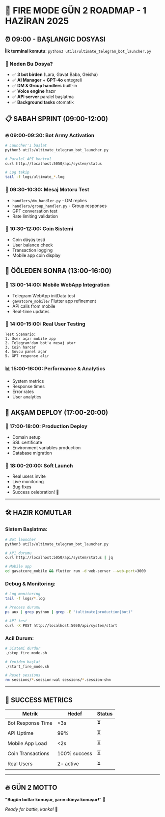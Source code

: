 # 🚀 FIRE MODE GÜN 2 ROADMAP - 1 HAZİRAN 2025

## ⏰ **09:00 - BAŞLANGIC DOSYASI**
**İlk terminal komutu:** `python3 utils/ultimate_telegram_bot_launcher.py`

### 🎯 Neden Bu Dosya?
- ✅ **3 bot birden** (Lara, Gavat Baba, Geisha)
- ✅ **AI Manager** + **GPT-4o** entegreli
- ✅ **DM & Group handlers** built-in
- ✅ **Voice engine** hazır
- ✅ **API server** paralel başlatma
- ✅ **Background tasks** otomatik

## 📋 **SABAH SPRINT (09:00-12:00)**

### 🔥 **09:00-09:30: Bot Army Activation**
```bash
# Launcher'ı başlat
python3 utils/ultimate_telegram_bot_launcher.py

# Paralel API kontrol
curl http://localhost:5050/api/system/status

# Log takip
tail -f logs/ultimate_*.log
```

### 🤖 **09:30-10:30: Mesaj Motoru Test**
- `handlers/dm_handler.py` - DM replies
- `handlers/group_handler.py` - Group responses  
- GPT conversation test
- Rate limiting validation

### 🧪 **10:30-12:00: Coin Sistemi**
- Coin düşüş testi
- User balance check
- Transaction logging
- Mobile app coin display

## 📱 **ÖĞLEDEN SONRA (13:00-16:00)**

### 🔗 **13:00-14:00: Mobile WebApp Integration**
- Telegram WebApp initData test
- `gavatcore_mobile/` Flutter app refinement
- API calls from mobile
- Real-time updates

### 👥 **14:00-15:00: Real User Testing**
```
Test Scenario:
1. User açar mobile app
2. Telegram'dan bot'a mesaj atar
3. Coin harcar
4. Şovcu panel açar
5. GPT response alır
```

### 📊 **15:00-16:00: Performance & Analytics**
- System metrics
- Response times
- Error rates
- User analytics

## 🌅 **AKŞAM DEPLOY (17:00-20:00)**

### 🚀 **17:00-18:00: Production Deploy**
- Domain setup
- SSL certificate
- Environment variables production
- Database migration

### 🎉 **18:00-20:00: Soft Launch**
- Real users invite
- Live monitoring
- Bug fixes
- Success celebration! 🍾

---

## 🛠️ **HAZIR KOMUTLAR**

### Sistem Başlatma:
```bash
# Bot launcher
python3 utils/ultimate_telegram_bot_launcher.py

# API durumu
curl http://localhost:5050/api/system/status | jq

# Mobile app
cd gavatcore_mobile && flutter run -d web-server --web-port=3000
```

### Debug & Monitoring:
```bash
# Log monitoring
tail -f logs/*.log

# Process durumu  
ps aux | grep python | grep -E "(ultimate|production|bot)"

# API test
curl -X POST http://localhost:5050/api/system/start
```

### Acil Durum:
```bash
# Sistemi durdur
./stop_fire_mode.sh

# Yeniden başlat
./start_fire_mode.sh

# Reset sessions
rm sessions/*.session-wal sessions/*.session-shm
```

---

## 🎯 **SUCCESS METRICS**

| Metrik | Hedef | Status |
|--------|--------|--------|
| Bot Response Time | <3s | ⏳ |
| API Uptime | 99% | ⏳ |
| Mobile App Load | <2s | ⏳ |
| Coin Transactions | 100% success | ⏳ |
| Real Users | 2+ active | ⏳ |

---

## 🔥 **GÜN 2 MOTTO**
**"Bugün botlar konuşur, yarın dünya konuşur!"** 🚀

*Ready for battle, kanka!* 💪 